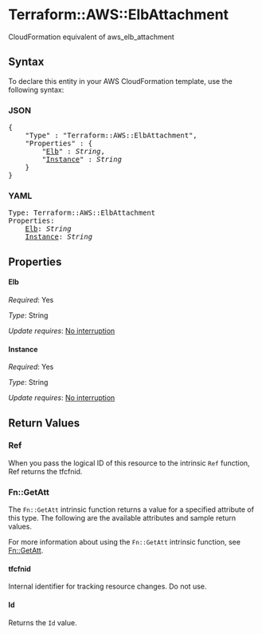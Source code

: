 # Terraform::AWS::ElbAttachment

CloudFormation equivalent of aws_elb_attachment

## Syntax

To declare this entity in your AWS CloudFormation template, use the following syntax:

### JSON

<pre>
{
    "Type" : "Terraform::AWS::ElbAttachment",
    "Properties" : {
        "<a href="#elb" title="Elb">Elb</a>" : <i>String</i>,
        "<a href="#instance" title="Instance">Instance</a>" : <i>String</i>
    }
}
</pre>

### YAML

<pre>
Type: Terraform::AWS::ElbAttachment
Properties:
    <a href="#elb" title="Elb">Elb</a>: <i>String</i>
    <a href="#instance" title="Instance">Instance</a>: <i>String</i>
</pre>

## Properties

#### Elb

_Required_: Yes

_Type_: String

_Update requires_: [No interruption](https://docs.aws.amazon.com/AWSCloudFormation/latest/UserGuide/using-cfn-updating-stacks-update-behaviors.html#update-no-interrupt)

#### Instance

_Required_: Yes

_Type_: String

_Update requires_: [No interruption](https://docs.aws.amazon.com/AWSCloudFormation/latest/UserGuide/using-cfn-updating-stacks-update-behaviors.html#update-no-interrupt)

## Return Values

### Ref

When you pass the logical ID of this resource to the intrinsic `Ref` function, Ref returns the tfcfnid.

### Fn::GetAtt

The `Fn::GetAtt` intrinsic function returns a value for a specified attribute of this type. The following are the available attributes and sample return values.

For more information about using the `Fn::GetAtt` intrinsic function, see [Fn::GetAtt](https://docs.aws.amazon.com/AWSCloudFormation/latest/UserGuide/intrinsic-function-reference-getatt.html).

#### tfcfnid

Internal identifier for tracking resource changes. Do not use.

#### Id

Returns the <code>Id</code> value.

